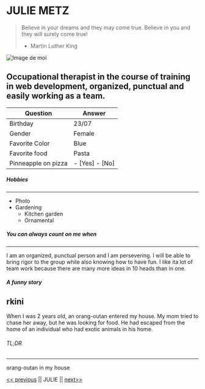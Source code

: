 # JULIE METZ
> Believe in your dreams and they may come true. Believe in you and they will surely come true!
> - Martin Luther King


![Image de moi](https://avatars.githubusercontent.com/u/83067647?s=120&v=)


## Occupational therapist in the course of training in web development, organized, punctual and easily working as a team.

  Question   |   Answer
  ---------  |------------
  Birthday   |    23/07  
  Gender     |   Female
  Favorite Color |  Blue
  Favorite food | Pasta
  Pinneapple on pizza | - [Yes] - [No]

##### Hobbies
---

* Photo
* Gardening
  * Kitchen garden
  * Ornamental


##### You can always count on me when
---

I am an organized, punctual person and I am persevering. I will be able to bring rigor to the group while also knowing how to have fun. I like ita lot of team work because there are many more ideas in 10 heads than in one. 

  

##### A funny story
rkini
---

When I was 2 years old, an orang-outan entered my house. My mom tried to chase her away, but he was looking for food. He had escaped from the home of an individual who had exotic animals in his home.

###### TL;DR
---

orang-outan in my house





[<< previous](https://github.com/maxjacques/challenge-markdown/blob/master/README.md) || JULIE || [next>>](https://github.com/RayaneLamri/solo-markdown/blob/main/README.md)







